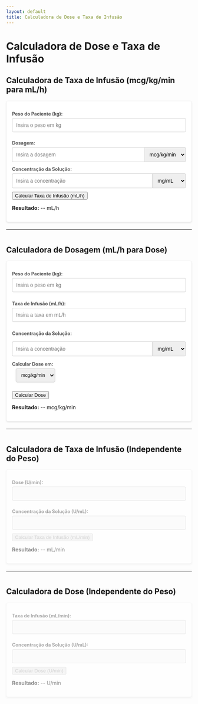 ```yaml
---
layout: default
title: Calculadora de Dose e Taxa de Infusão
---
```


# Calculadora de Dose e Taxa de Infusão

## Calculadora de Taxa de Infusão (mcg/kg/min para mL/h)
<div class="calculator">
  <label for="calc1-peso">Peso do Paciente (kg):</label>
  <input type="number" id="calc1-peso" placeholder="Insira o peso em kg" step="any">
  <label for="calc1-dosagem">Dosagem:</label>
  <div class="input-with-unit"> <input type="number" id="calc1-dosagem" placeholder="Insira a dosagem" step="any">
    <select id="calc1-dosagem-unit">
      <option value="mcg/kg/min" selected>mcg/kg/min</option>
      <option value="mg/kg/h">mg/kg/h</option>
    </select>
  </div>
  <label for="calc1-concentracao">Concentração da Solução:</label>
   <div class="input-with-unit"> <input type="number" id="calc1-concentracao" placeholder="Insira a concentração" step="any">
    <select id="calc1-concentracao-unit">
       <option value="mg/mL" selected>mg/mL</option>
       <option value="mcg/mL">mcg/mL</option>
    </select>
  </div>
  <button id="calc1-button">Calcular Taxa de Infusão (mL/h)</button>
  <p><strong>Resultado:</strong> <span id="calc1-resultado">--</span> mL/h</p>
</div>

<hr>

<h2 style="margin-top: 2em;">Calculadora de Dosagem (mL/h para Dose)</h2>
<div class="calculator" id="calc2-container">
  <label for="calc2-peso">Peso do Paciente (kg):</label>
  <input type="number" id="calc2-peso" placeholder="Insira o peso em kg" step="any">

  <label for="calc2-taxa">Taxa de Infusão (mL/h):</label>
  <input type="number" id="calc2-taxa" placeholder="Insira a taxa em mL/h" step="any">

  <label for="calc2-concentracao">Concentração da Solução:</label> <div class="input-with-unit"> <input type="number" id="calc2-concentracao" placeholder="Insira a concentração" step="any">
    <select id="calc2-concentracao-unit"> <option value="mg/mL" selected>mg/mL</option>
       <option value="mcg/mL">mcg/mL</option>
    </select>
  </div>

  <label for="calc2-resultado-unit">Calcular Dose em:</label>
  <select id="calc2-resultado-unit">
      <option value="mcg/kg/min" selected>mcg/kg/min</option>
      <option value="mg/kg/h">mg/kg/h</option>
  </select>

  <button id="calc2-button">Calcular Dose</button>

  <p><strong>Resultado:</strong> <span id="calc2-resultado">--</span> <span id="calc2-resultado-unit-label">mcg/kg/min</span></p>
</div>
<hr>

<h2 style="margin-top: 2em;">Calculadora de Taxa de Infusão (Independente do Peso)</h2>
 <div class="calculator" id="calc3-container" style="opacity: 0.5; pointer-events: none;">
  <label>Dose (U/min):</label><input type="number" disabled>
  <label>Concentração da Solução (U/mL):</label><input type="number" disabled>
  <button disabled>Calcular Taxa de Infusão (mL/min)</button>
  <p><strong>Resultado:</strong> <span id="calc3-resultado">--</span> mL/min</p>
</div>
<hr>
<h2 style="margin-top: 2em;">Calculadora de Dose (Independente do Peso)</h2>
<div class="calculator" id="calc4-container" style="opacity: 0.5; pointer-events: none;">
  <label>Taxa de Infusão (mL/min):</label><input type="number" disabled>
  <label>Concentração da Solução (U/mL):</label><input type="number" disabled>
  <button disabled>Calcular Dose (U/min)</button>
  <p><strong>Resultado:</strong> <span id="calc4-resultado">--</span> U/min</p>
</div>

<script>
  document.addEventListener('DOMContentLoaded', function() {
    // --- CALCULADORA 1 (Código JavaScript Inalterado) ---
    const pesoInput1 = document.getElementById('calc1-peso');
    const dosagemInput1 = document.getElementById('calc1-dosagem');
    const dosagemUnitSelect1 = document.getElementById('calc1-dosagem-unit');
    const concentracaoInput1 = document.getElementById('calc1-concentracao');
    const concentracaoUnitSelect1 = document.getElementById('calc1-concentracao-unit');
    const calcularButton1 = document.getElementById('calc1-button');
    const resultadoSpan1 = document.getElementById('calc1-resultado');

    calcularButton1.addEventListener('click', function() {
      const peso = parseFloat(pesoInput1.value);
      const dosagem = parseFloat(dosagemInput1.value);
      const dosagemUnit = dosagemUnitSelect1.value;
      const concentracao = parseFloat(concentracaoInput1.value);
      const concentracaoUnit = concentracaoUnitSelect1.value;
       if (isNaN(peso) || isNaN(dosagem) || isNaN(concentracao) || peso <= 0 || dosagem < 0 || concentracao <= 0) { resultadoSpan1.textContent = 'Erro: Verifique os valores (números; peso e concentração > 0).'; resultadoSpan1.style.color = 'red'; return; }
       let dosagemBaseMcgKgMin = dosagem; if (dosagemUnit === 'mg/kg/h') { dosagemBaseMcgKgMin = (dosagem * 1000) / 60; }
       let concentracaoBaseMcgMl = concentracao; if (concentracaoUnit === 'mg/mL') { concentracaoBaseMcgMl = concentracao * 1000; }
       if (concentracaoBaseMcgMl <= 0) { resultadoSpan1.textContent = 'Erro: Concentração base não pode ser zero.'; resultadoSpan1.style.color = 'red'; return; }
       const taxaInfusao = (dosagemBaseMcgKgMin * peso * 60) / concentracaoBaseMcgMl;
       resultadoSpan1.textContent = taxaInfusao.toFixed(2); resultadoSpan1.style.color = 'inherit';
    });
    // --- FIM CALCULADORA 1 ---


    // --- CALCULADORA 2: Dosagem (JavaScript Atualizado) ---
    const pesoInput2 = document.getElementById('calc2-peso');
    const taxaInput2 = document.getElementById('calc2-taxa');
    const concentracaoInput2 = document.getElementById('calc2-concentracao');
    const concentracaoUnitSelect2 = document.getElementById('calc2-concentracao-unit'); // NOVO: Pega o select da unidade de CONCENTRAÇÃO
    const resultadoUnitSelect2 = document.getElementById('calc2-resultado-unit');
    const calcularButton2 = document.getElementById('calc2-button');
    const resultadoSpan2 = document.getElementById('calc2-resultado');
    const resultadoUnitLabel2 = document.getElementById('calc2-resultado-unit-label');

    calcularButton2.addEventListener('click', function() {
        const taxa = parseFloat(taxaInput2.value);
        const peso = parseFloat(pesoInput2.value);
        const concentracao = parseFloat(concentracaoInput2.value); // Valor numérico da concentração
        const concentracaoUnit = concentracaoUnitSelect2.value; // Unidade de concentração selecionada (mg/mL ou mcg/mL)
        const outputUnit = resultadoUnitSelect2.value;

        // Validação
        if (isNaN(taxa) || isNaN(peso) || isNaN(concentracao) || taxa < 0 || peso <= 0 || concentracao <= 0) {
            resultadoSpan2.textContent = 'Erro: Verifique os valores.';
            resultadoUnitLabel2.textContent = '';
            resultadoSpan2.style.color = 'red';
            return;
        }

        // Converter concentração para base mcg/mL ANTES de usar na fórmula
        let concentracaoBaseMcgMl = concentracao;
        if (concentracaoUnit === 'mg/mL') {
            concentracaoBaseMcgMl = concentracao * 1000;
        }

         // Valida de novo após conversão (caso o input original fosse 0 e a unidade mcg/ml)
         if (concentracaoBaseMcgMl <= 0) {
           resultadoSpan2.textContent = 'Erro: Concentração não pode ser zero.';
           resultadoUnitLabel2.textContent = '';
           resultadoSpan2.style.color = 'red';
           return;
         }

        // Calcular sempre na base mcg/kg/min primeiro
        // Fórmula: Dosagem (mcg/kg/min) = [Taxa (mL/h) * Concentração (mcg/mL)] / [Peso (kg) * 60 (min/h)]
        // Note que concentracaoBaseMcgMl já está em mcg/mL, então não multiplicamos por 1000 aqui.
        const dosagemBaseMcgKgMin = (taxa * concentracaoBaseMcgMl) / (peso * 60);

        let resultadoFinal = dosagemBaseMcgKgMin;
        let unidadeFinal = 'mcg/kg/min';

        // Converter saída se necessário
        if (outputUnit === 'mg/kg/h') {
            resultadoFinal = (dosagemBaseMcgKgMin * 60) / 1000;
            unidadeFinal = 'mg/kg/h';
        }

        // Exibir resultado e unidade
        resultadoSpan2.textContent = resultadoFinal.toFixed(outputUnit === 'mg/kg/h' ? 4 : 2);
        resultadoUnitLabel2.textContent = unidadeFinal;
        resultadoSpan2.style.color = 'inherit';
    });
    // --- FIM CALCULADORA 2 ---


    // --- CÓDIGO PARA CALCULADORAS 3, 4 VIRÁ AQUI ---

  });
</script>

<style>
  /* Estilos (Com ajuste para largura do select) */
  .calculator { border: 1px solid #eee; padding: 15px; margin-bottom: 20px; border-radius: 5px; background-color: #fff; box-shadow: 0 2px 4px rgba(0,0,0,0.1); }
  .calculator label { display: block; margin-top: 12px; margin-bottom: 4px; font-weight: bold; font-size: 0.9em; color: #555; }
  /* Regra geral para inputs e selects terem padding, borda, etc */
  .calculator input[type="number"], .calculator select {
      padding: 10px;
      border: 1px solid #ccc;
      border-radius: 4px;
      box-sizing: border-box;
      font-size: 1em;
      margin-bottom: 10px; /* Espaçamento abaixo */
  }
  /* Inputs numéricos ocupam largura total por padrão */
  .calculator input[type="number"] {
      width: 100%;
  }
   /* Estilo para o container que alinha input e select */
  .input-with-unit {
      display: flex;
      align-items: stretch; /* Alinha verticalmente */
      gap: 0; /* Sem espaço entre eles */
      margin-bottom: 10px; /* Mantém espaço abaixo do grupo */
  }
   /* Input dentro do grupo: cresce para ocupar espaço, ajusta bordas */
  .input-with-unit input[type="number"] {
      flex-grow: 1;
      width: auto; /* Largura automática controlada pelo flex */
      border-top-right-radius: 0;
      border-bottom-right-radius: 0;
      border-right: none; /* Tira borda direita para colar no select */
      margin-bottom: 0; /* Tira margem de baixo pois o container já tem */
  }
  /* Select dentro do grupo: não encolhe, largura automática, ajusta bordas */
  .input-with-unit select {
      flex-shrink: 0;
      width: auto; /* <<< AJUSTE PRINCIPAL: Largura automática */
      border-top-left-radius: 0;
      border-bottom-left-radius: 0;
      margin-bottom: 0; /* Tira margem de baixo */
  }
  /* Estilo para o select de unidade de resultado (Calc 2) */
  #calc2-resultado-unit {
      display: inline-block; /* Fica na mesma linha do resultado */
      width: auto; /* Largura automática */
      margin-left: 10px; /* Espaço à esquerda */
      vertical-align: baseline; /* Alinha com o texto */
      font-size: 0.9em; /* Tamanho um pouco menor */
      height: auto; /* Altura automática */

